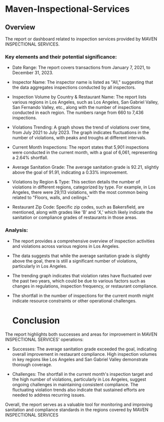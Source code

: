 # Maven-Inspectional-Services
## Overview
The report or dashboard related to inspection services provided by MAVEN INSPECTIONAL SERVICES. 
### Key elements and their potential significance:

-  Date Range: The report covers transactions from January 7, 2021, to December 31, 2023.

- Inspector Name: The inspector name is listed as "All," suggesting that the data aggregates inspections conducted by all inspectors.

- Inspection Volume by Country & Restaurant Name: The report lists various regions in Los Angeles, such as Los Angeles, San Gabriel Valley, San Fernando Valley, etc., along with the number of inspections conducted in each region. The numbers range from 660 to 7,436 inspections.

- Violations Trending: A graph shows the trend of violations over time, from July 2021 to July 2023. The graph indicates fluctuations in the number of violations, with peaks and troughs at different intervals.

- Current Month Inspections: The report states that 5,901 inspections were conducted in the current month, with a goal of 6,061, representing a 2.64% shortfall.

- Average Sanitation Grade: The average sanitation grade is 92.21, slightly above the goal of 91.91, indicating a 0.33% improvement.

- Violations by Region & Type: This section details the number of violations in different regions, categorized by type. For example, in Los Angeles, there were 29,113 violations, with the most common being related to "Floors, walls, and ceilings."

- Restaurant Zip Code: Specific zip codes, such as Bakersfield, are mentioned, along with grades like 'B' and 'X,' which likely indicate the sanitation or compliance grades of restaurants in those areas.

### Analysis:

- The report provides a comprehensive overview of inspection activities and violations across various regions in Los Angeles.

- The data suggests that while the average sanitation grade is slightly above the goal, there is still a significant number of violations, particularly in Los Angeles.

- The trending graph indicates that violation rates have fluctuated over the past two years, which could be due to various factors such as changes in regulations, inspection frequency, or restaurant compliance.

- The shortfall in the number of inspections for the current month might indicate resource constraints or other operational challenges.
  # Conclusion
The report highlights both successes and areas for improvement in MAVEN INSPECTIONAL SERVICES' operations:

- Successes: The average sanitation grade exceeded the goal, indicating overall improvement in restaurant compliance. High inspection volumes in key regions like Los Angeles and San Gabriel Valley demonstrate thorough coverage.

- Challenges: The shortfall in the current month's inspection target and the high number of violations, particularly in Los Angeles, suggest ongoing challenges in maintaining consistent compliance. The fluctuating violation trends also indicate that sustained efforts are needed to address recurring issues.
  
Overall, the report serves as a valuable tool for monitoring and improving sanitation and compliance standards in the regions covered by MAVEN INSPECTIONAL SERVICES
